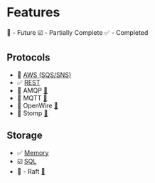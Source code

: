 # Features

:scroll: - Future
:ballot_box_with_check: - Partially Complete
:white_check_mark: - Completed

## Protocols

- :scroll: [AWS (SQS/SNS)](https://aws.amazon.com/pm/sqs/)
- :white_check_mark: [REST](packages/proto-rest/README.md)
- :scroll: AMQP [:link:](https://en.wikipedia.org/wiki/Advanced_Message_Queuing_Protocol)
- :scroll: MQTT [:link:](https://en.wikipedia.org/wiki/MQTT)
- :scroll: OpenWire [:link:](https://en.wikipedia.org/wiki/OpenWire_(binary_protocol))
- :scroll: Stomp [:link:](https://en.wikipedia.org/wiki/Streaming_Text_Oriented_Messaging_Protocol)

## Storage

- :white_check_mark: [Memory](packages/store-memory/README.md)
- :ballot_box_with_check: [SQL](packages/store-sql/README.md)
- :scroll: - Raft [:link:](https://en.wikipedia.org/wiki/Raft_(algorithm))
